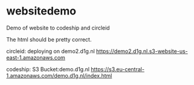 # websitedemo
Demo of website to codeship and circleid

The html should be pretty correct. 

circleid:  deploying on demo2.d1g.nl https://demo2.d1g.nl.s3-website-us-east-1.amazonaws.com

codeship: S3 Bucket:demo.d1g.nl https://s3.eu-central-1.amazonaws.com/demo.d1g.nl/index.html 